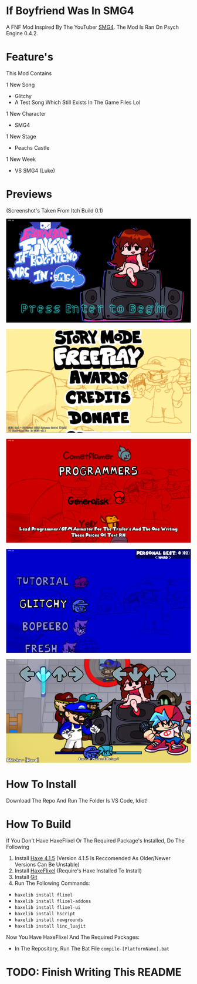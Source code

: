 # If Boyfriend Was In SMG4
A FNF Mod Inspired By The YouTuber [SMG4](https://www.youtube.com/c/SMG4). The Mod Is Ran On Psych Engine 0.4.2.
# Feature's
This Mod Contains

1 New Song
- Glitchy
- A Test Song Which Still Exists In The Game Files Lol

1 New Character
- SMG4

1 New Stage
- Peachs Castle

1 New Week
- VS SMG4 (Luke)
# Previews
(Screenshot's Taken From Itch Build 0.1)

![Title Screen](art/readme/screenshot-preview-title.png)

![Menu](art/readme/screenshot-preview-menu.png)

![Credits](art/readme/screenshot-preview-credits.png)

![Freeplay](art/readme/screenshot-preview-freeplay.png)

![Glitchy](art/readme/screenshot-preview-glitchy.png)
# How To Install
Download The Repo And Run The Folder Is VS Code, Idiot!
# How To Build
If You Don't Have HaxeFlixel Or The Required Package's Installed, Do The Following
1) Install [Haxe 4.1.5](https://haxe.org/download/version/4.1.5/) (Version 4.1.5 Is Reccomended As Older/Newer Versions Can Be Unstable)
2) Install [HaxeFlixel](https://haxeflixel.com/documentation/install-haxeflixel/) (Require's Haxe Installed To Install)
3) Install [Git](https://git-scm.com/downloads)
4) Run The Following Commands:
- `haxelib install flixel`
- `haxelib install flixel-addons`
- `haxelib install flixel-ui`
- `haxelib install hscript`
- `haxelib install newgrounds`
- `haxelib install linc_luajit`

Now You Have HaxeFlixel And The Required Packages:
- In The Repository, Run The Bat File `compile-[PlatformName].bat`
# TODO: Finish Writing This README
